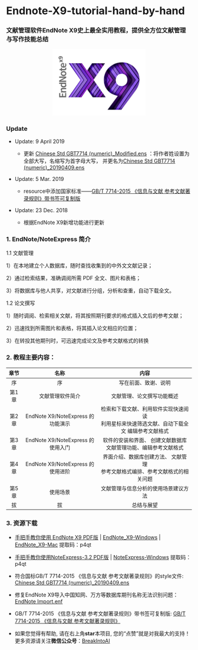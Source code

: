 # Endnote-X9-tutorial-hand-by-hand
### 文献管理软件EndNote X9史上最全实用教程，提供全方位文献管理与写作技能总结
<div align="center">
<img src="./resource/picture/EndNote_X9_Logo.png" height=20% width=50% >
</div>

### Update

- Update: 9 April 2019
  - 更新 [Chinese Std GBT7714 (numeric)_Modified.ens](https://github.com/wanzhenchn/EndNote_Tutorial_Hand_by_Hand/tree/master/resource) ：将作者姓设置为全部大写，名缩写为首字母大写，
  并更名为[Chinese Std GBT7714 (numeric)_20190409.ens](https://github.com/wanzhenchn/EndNote_Tutorial_Hand_by_Hand/blob/master/resource/Chinese%20Std%20GBT7714%20(numeric)_20190409.ens)
  
- Update: 5 Mar. 2019
  - resource中添加国家标准——[GB/T 7714-2015 《信息与文献 参考文献著录规则》带书签可复制版](https://github.com/wanzhenchn/EndNote_Tutorial_Hand_by_Hand/blob/master/resource/%E3%80%90GBT7714-2015%E3%80%91%E3%80%8A%E4%BF%A1%E6%81%AF%E4%B8%8E%E6%96%87%E7%8C%AE%20%E5%8F%82%E8%80%83%E6%96%87%E7%8C%AE%E8%91%97%E5%BD%95%E8%A7%84%E5%88%99%E3%80%8B%E5%B8%A6%E4%B9%A6%E7%AD%BE%E5%8F%AF%E5%A4%8D%E5%88%B6%E7%89%88.pdf)

- Update: 23 Dec. 2018
  - 根据EndNote X9新增功能进行更新

### 1. EndNote/NoteExpress 简介
1.1 文献管理

1）在本地建立个人数据库，随时查找收集到的中外文文献记录；

2）通过检索结果，准确调阅所需 PDF 全文、图片和表格；

3）将数据库与他人共享，对文献进行分组，分析和查重，自动下载全文。


1.2 论文撰写

1）随时调阅、检索相关文献，将其按照期刊要求的格式插入文后的参考文献；

2）迅速找到所需图片和表格，将其插入论文相应的位置；

3）在转投其他期刊时，可迅速完成论文及参考文献格式的转换


### 2. 教程主要内容：

| 章节 | 名称 | 内容 |
|:----------:|:------------------------:|:----------------------------------:|
| 序 | 序 | 写在前面、致谢、说明 |
| 第1章 | 文献管理软件简介 | 文献管理、论文撰写功能概述  | 
| 第2章 | EndNote X9/NoteExpress 的功能演示 | 检索和下载文献、利用软件实现快速阅读<br>利用星标来快速筛选文献、自动下载全文 编辑参考文献格式 |
| 第3章 | EndNote X9/NoteExpress 的使用入门  | 软件的安装和界面、 创建文献数据库<br>文献管理功能、编辑参考文献格式|
| 第4章 | EndNote X9/NoteExpress 的使用进阶 | 界面介绍、数据库创建方法、 文献管理<br>参考文献格式编排、参考文献格式的相关问题|
| 第5章 | 使用场景 | 文献管理与信息分析的使用场景建议方法 |
| 拔 | 拔 | 总结与展望 |

### 3. 资源下载
- [手把手教你使用 EndNote X9 PDF版](https://github.com/wanzhenchn/EndNote_Tutorial_Hand_by_Hand/releases) | [EndNote_X9-Windows](https://pan.baidu.com/s/1IKBxzPD65Ua41EXQP651UQ) | [EndNote_X9-Mac](https://pan.baidu.com/s/1IKBxzPD65Ua41EXQP651UQ) 提取码：p4qt
- [手把手教你使用NoteExpress-3.2 PDF版](https://github.com/wanzhenchn/EndNote_Tutorial_Hand_by_Hand/releases) | [NoteExpress-Windows](https://pan.baidu.com/s/1IKBxzPD65Ua41EXQP651UQ) 提取码：p4qt
- 符合国标GB/T 7714-2015 《信息与文献 参考文献著录规则》的style文件: [Chinese Std GBT7714 (numeric)_20190409.ens](https://github.com/wanzhenchn/EndNote_Tutorial_Hand_by_Hand/tree/master/resource)
- 修复EndNote X9导入中国知网、万方等数据库期刊名称无法识别问题：[EndNote Import.enf](https://github.com/wanzhenchn/EndNote_Tutorial_Hand_by_Hand/tree/master/resource)

- GB/T 7714-2015 《信息与文献 参考文献著录规则》带书签可复制版: [GB/T 7714-2015 《信息与文献 参考文献著录规则》](https://github.com/wanzhenchn/EndNote_Tutorial_Hand_by_Hand/blob/master/resource/%E3%80%90GBT7714-2015%E3%80%91%E3%80%8A%E4%BF%A1%E6%81%AF%E4%B8%8E%E6%96%87%E7%8C%AE%20%E5%8F%82%E8%80%83%E6%96%87%E7%8C%AE%E8%91%97%E5%BD%95%E8%A7%84%E5%88%99%E3%80%8B%E5%B8%A6%E4%B9%A6%E7%AD%BE%E5%8F%AF%E5%A4%8D%E5%88%B6%E7%89%88.pdf)
- 如果您觉得有帮助, 请在右上角**star**本项目, 您的“点赞”就是对我最大的支持！ 更多资源请关注**微信公众号**：[BreakIntoAI](https://weixin.sogou.com/weixin?type=1&s_from=input&query=BreakIntoAI&ie=utf8&_sug_=n&_sug_type_=)
